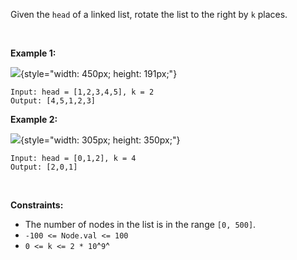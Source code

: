 Given the `head` of a linked list, rotate the list to the right by `k`
places.

 

**Example 1:**

![](https://assets.leetcode.com/uploads/2020/11/13/rotate1.jpg){style="width: 450px; height: 191px;"}

    Input: head = [1,2,3,4,5], k = 2
    Output: [4,5,1,2,3]

**Example 2:**

![](https://assets.leetcode.com/uploads/2020/11/13/roate2.jpg){style="width: 305px; height: 350px;"}

    Input: head = [0,1,2], k = 4
    Output: [2,0,1]

 

**Constraints:**

-   The number of nodes in the list is in the range `[0, 500]`.
-   `-100 <= Node.val <= 100`
-   `0 <= k <= 2 * 10`^`9`^
